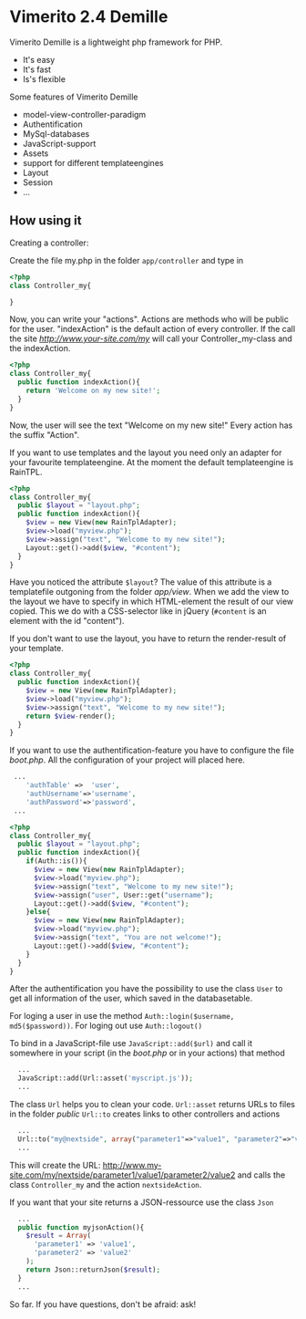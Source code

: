 Vimerito 2.4 Demille
======================
Vimerito Demille is a lightweight php framework for PHP.

* It's easy
* It's fast
* Is's flexible

Some features of Vimerito Demille
* model-view-controller-paradigm
* Authentification
* MySql-databases
* JavaScript-support
* Assets
* support for different templateengines
* Layout
* Session
* ...

How using it
---------------------
Creating a controller:

Create the file my.php in the folder `app/controller` and type in
```php
<?php
class Controller_my{

}
```

Now, you can write your "actions". Actions are methods who will be 
public for the user. "indexAction" is the default action of 
every controller. If the call the site *http://www.your-site.com/my* will 
call your Controller_my-class and the indexAction.

```php
<?php 
class Controller_my{
  public function indexAction(){
  	return 'Welcome on my new site!';
  }
}
```
Now, the user will see the text "Welcome on my new site!"
Every action has the suffix "Action".

If you want to use templates and the layout you need only an adapter for 
your favourite templateengine. At the moment the default templateengine is
RainTPL.
```php
<?php 
class Controller_my{
  public $layout = "layout.php";
  public function indexAction(){
  	$view = new View(new RainTplAdapter);
  	$view->load("myview.php");
  	$view->assign("text", "Welcome to my new site!");
  	Layout::get()->add($view, "#content");
  }
}
```
Have you noticed the attribute `$layout`? The value of this 
attribute is a templatefile outgoning from the folder *app/view*.
When we add the view to the layout we have to specify in which 
HTML-element the result of our view copied. This we do with a CSS-selector
like in jQuery (`#content` is an element with the id "content").

If you don't want to use the layout, you have to return the render-result of your
template.

```php
<?php 
class Controller_my{
  public function indexAction(){
  	$view = new View(new RainTplAdapter);
  	$view->load("myview.php");
  	$view->assign("text", "Welcome to my new site!");
  	return $view-render();
  }
}
```

If you want to use the authentification-feature you have to configure the file
*boot.php*. All the configuration of your project will placed here. 
```php
 ...
	'authTable'	=>	'user',
	'authUsername'=>'username',
	'authPassword'=>'password',
 ...
``` 
```php
<?php 
class Controller_my{
  public $layout = "layout.php";
  public function indexAction(){
  	if(Auth::is()){
  	  $view = new View(new RainTplAdapter);
  	  $view->load("myview.php");
  	  $view->assign("text", "Welcome to my new site!");
  	  $view->assign("user", User::get("username");
  	  Layout::get()->add($view, "#content");
  	}else{
  	  $view = new View(new RainTplAdapter);
  	  $view->load("myview.php");
  	  $view->assign("text", "You are not welcome!");
  	  Layout::get()->add($view, "#content");
  	}
  }
}
```
After the authentification you have the possibility to 
use the class `User` to get all information of the user, which saved in 
the databasetable.

For loging a user in use the method `Auth::login($username, md5($password))`.
For loging out use `Auth::logout()` 

To bind in a JavaScript-file use `JavaScript::add($url)` and call it somewhere
in your script (in the *boot.php* or in your actions) that method
```php
  ...
  JavaScript::add(Url::asset('myscript.js'));
  ...
```

The class `Url` helps you to clean your code. `Url::asset` returns URLs to
files in the folder *public* `Url::to` creates links to other controllers and actions

```php
  ...
  Url::to("my@nextside", array("parameter1"=>"value1", "parameter2"=>"value2"));
  ...
```
This will create the URL:
http://www.my-site.com/my/nextside/parameter1/value1/parameter2/value2
and calls the class `Controller_my` and the action `nextsideAction`.

If you want that your site returns a JSON-ressource  use the class `Json`

```php
  ...
  public function myjsonAction(){
    $result = Array(
      'parameter1' => 'value1',
      'parameter2' => 'value2' 
    );
    return Json::returnJson($result);
  }
  ...
```

So far. If you have questions, don't be afraid: ask!







